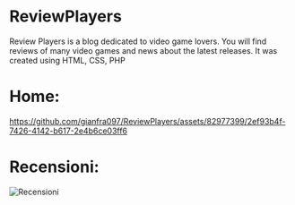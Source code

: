 # ReviewPlayers

Review Players is a blog dedicated to video game lovers. You will find reviews of many video games and news about the latest releases. It was created using HTML, CSS, PHP

# Home:
https://github.com/gianfra097/ReviewPlayers/assets/82977399/2ef93b4f-7426-4142-b617-2e4b6ce03ff6

# Recensioni:
![Recensioni](https://github.com/gianfra097/ReviewPlayers/assets/82977399/bcfd79c7-458f-4336-99b3-d9567002750b)
